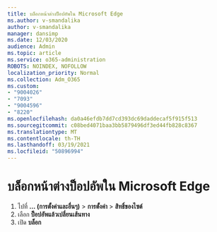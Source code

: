 ```yaml
---
title: บล็อกหน้าต่างป็อปอัพใน Microsoft Edge
ms.author: v-smandalika
author: v-smandalika
manager: dansimp
ms.date: 12/03/2020
audience: Admin
ms.topic: article
ms.service: o365-administration
ROBOTS: NOINDEX, NOFOLLOW
localization_priority: Normal
ms.collection: Adm_O365
ms.custom:
- "9004026"
- "7093"
- "9004596"
- "8220"
ms.openlocfilehash: da0a46efdb7dd7cd393dc69daddecaf5f915f513
ms.sourcegitcommit: c08bed4071baa3bb5879496df3ed44fb828c8367
ms.translationtype: MT
ms.contentlocale: th-TH
ms.lasthandoff: 03/19/2021
ms.locfileid: "50896994"
---
```

# <a name="block-pop-up-windows-in-microsoft-edge"></a>บล็อกหน้าต่างป็อปอัพใน Microsoft Edge

1. ไปที่ **... (การตั้งค่าและอื่นๆ)**  >  **การตั้งค่า**  >  **สิทธิ์ของไซต์**
2. เลือก **ป็อปอัพแล้วเปลี่ยนเส้นทาง**
3. เปิด **บล็อก**
